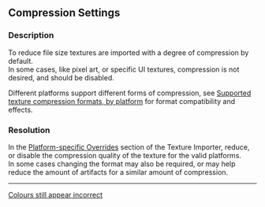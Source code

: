 ## Compression Settings
### Description
To reduce file size textures are imported with a degree of compression by default.  
In some cases, like pixel art, or specific UI textures, compression is not desired, and should be disabled.

Different platforms support different forms of compression, see [Supported texture compression formats, by platform](https://docs.unity3d.com/Manual/class-TextureImporterOverride.html) for format compatibility and effects.

### Resolution
In the [Platform-specific Overrides](https://docs.unity3d.com/Manual/class-TextureImporter.html#platform) section of the Texture Importer, reduce, or disable the compression quality of the texture for the valid platforms.  
In some cases changing the format may also be required, or may help reduce the amount of artifacts for a similar amount of compression.  

---  

[Colours still appear incorrect](Game%20View%20Zoom.md)